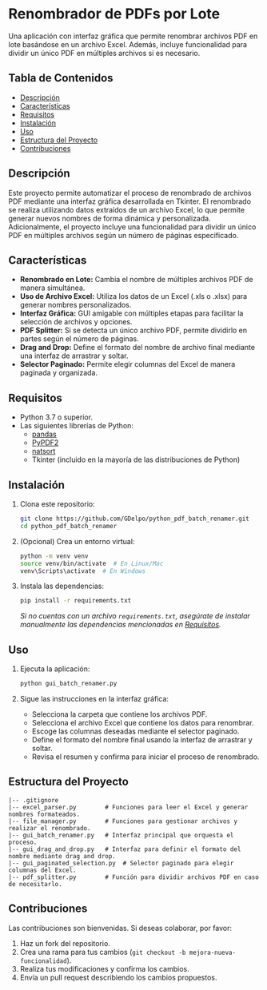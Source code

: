 # Renombrador de PDFs por Lote

Una aplicación con interfaz gráfica que permite renombrar archivos PDF en lote basándose en un archivo Excel. Además, incluye funcionalidad para dividir un único PDF en múltiples archivos si es necesario.

## Tabla de Contenidos

- [Descripción](#descripción)
- [Características](#características)
- [Requisitos](#requisitos)
- [Instalación](#instalación)
- [Uso](#uso)
- [Estructura del Proyecto](#estructura-del-proyecto)
- [Contribuciones](#contribuciones)

## Descripción

Este proyecto permite automatizar el proceso de renombrado de archivos PDF mediante una interfaz gráfica desarrollada en Tkinter. El renombrado se realiza utilizando datos extraídos de un archivo Excel, lo que permite generar nuevos nombres de forma dinámica y personalizada. Adicionalmente, el proyecto incluye una funcionalidad para dividir un único PDF en múltiples archivos según un número de páginas especificado.

## Características

- **Renombrado en Lote:** Cambia el nombre de múltiples archivos PDF de manera simultánea.
- **Uso de Archivo Excel:** Utiliza los datos de un Excel (.xls o .xlsx) para generar nombres personalizados.
- **Interfaz Gráfica:** GUI amigable con múltiples etapas para facilitar la selección de archivos y opciones.
- **PDF Splitter:** Si se detecta un único archivo PDF, permite dividirlo en partes según el número de páginas.
- **Drag and Drop:** Define el formato del nombre de archivo final mediante una interfaz de arrastrar y soltar.
- **Selector Paginado:** Permite elegir columnas del Excel de manera paginada y organizada.

## Requisitos

- Python 3.7 o superior.
- Las siguientes librerías de Python:
  - [pandas](https://pandas.pydata.org/)
  - [PyPDF2](https://pypi.org/project/PyPDF2/)
  - [natsort](https://pypi.org/project/natsort/)
  - Tkinter (incluido en la mayoría de las distribuciones de Python)

## Instalación

1. Clona este repositorio:

   ```bash
   git clone https://github.com/GDelpo/python_pdf_batch_renamer.git
   cd python_pdf_batch_renamer
   ```

2. (Opcional) Crea un entorno virtual:

   ```bash
   python -m venv venv
   source venv/bin/activate  # En Linux/Mac
   venv\Scripts\activate  # En Windows
   ```

3. Instala las dependencias:

   ```bash
   pip install -r requirements.txt
   ```

   *Si no cuentas con un archivo `requirements.txt`, asegúrate de instalar manualmente las dependencias mencionadas en [Requisitos](#requisitos).*

## Uso

1. Ejecuta la aplicación:

   ```bash
   python gui_batch_renamer.py
   ```

2. Sigue las instrucciones en la interfaz gráfica:
   - Selecciona la carpeta que contiene los archivos PDF.
   - Selecciona el archivo Excel que contiene los datos para renombrar.
   - Escoge las columnas deseadas mediante el selector paginado.
   - Define el formato del nombre final usando la interfaz de arrastrar y soltar.
   - Revisa el resumen y confirma para iniciar el proceso de renombrado.

## Estructura del Proyecto

```
|-- .gitignore
|-- excel_parser.py        # Funciones para leer el Excel y generar nombres formateados.
|-- file_manager.py        # Funciones para gestionar archivos y realizar el renombrado.
|-- gui_batch_renamer.py   # Interfaz principal que orquesta el proceso.
|-- gui_drag_and_drop.py   # Interfaz para definir el formato del nombre mediante drag and drop.
|-- gui_paginated_selection.py  # Selector paginado para elegir columnas del Excel.
|-- pdf_splitter.py        # Función para dividir archivos PDF en caso de necesitarlo.
```

## Contribuciones

Las contribuciones son bienvenidas. Si deseas colaborar, por favor:

1. Haz un fork del repositorio.
2. Crea una rama para tus cambios (`git checkout -b mejora-nueva-funcionalidad`).
3. Realiza tus modificaciones y confirma los cambios.
4. Envía un pull request describiendo los cambios propuestos.
